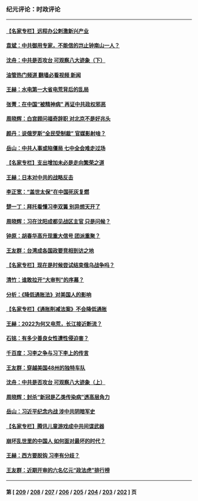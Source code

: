 ### 纪元评论：时政评论
---
#### [【名家专栏】远程办公刺激新兴产业](../../pages/nsc1025/n13809144.md?08250330) 
#### [袁斌：中共御用专家，不能信的岂止钟南山一人？](../../pages/nsc1025/n13808947.md?08250330) 
#### [沈舟：中共是否攻台 可观察八大迹象（下）](../../pages/nsc1025/n13808712.md?08250330) 
#### [油管热门频道 翻墙必看视频 新闻](ok?08250330)
#### [王赫：水电第一大省电荒背后的乱局](../../pages/nsc1025/n13808545.md?08250330) 
#### [张菁：在中国“被精神病” 再证中共政权邪恶](../../pages/nsc1025/n13808632.md?08250330) 
#### [周晓辉：白宫顾问福奇辞职 对北京不是好兆头](../../pages/nsc1025/n13808685.md?08250330) 
#### [颜丹：说俄罗斯“全民受制裁” 官媒影射啥？](../../pages/nsc1025/n13808667.md?08250330) 
#### [岳山：中共人事或陷僵局 七中全会难走过场](../../pages/nsc1025/n13808465.md?08250330) 
#### [【名家专栏】支出增加未必是走向繁荣之道](../../pages/nsc1025/n13808441.md?08250330) 
#### [王赫：日本对中共的战略反击](../../pages/nsc1025/n13808207.md?08250330) 
#### [李正宽：“盖世太保”在中国死灰复燃](../../pages/nsc1025/n13808033.md?08250330) 
#### [楚一丁：拜托看懂习李双簧 别异想天开了](../../pages/nsc1025/n13808170.md?08250330) 
#### [周晓辉：习在沈阳成都见战区主官 只是问候？](../../pages/nsc1025/n13808047.md?08250330) 
#### [钟原：胡春华高升现重大信号 团派重聚？](../../pages/nsc1025/n13807992.md?08250330) 
#### [王友群：台湾成各国政要竞相到访之地](../../pages/nsc1025/n13807989.md?08250330) 
#### [【名家专栏】现在是时候尝试结束俄乌战争吗？](../../pages/nsc1025/n13807723.md?08250330) 
#### [清竹：谁敢拉开“大审判”的序幕？](../../pages/nsc1025/n13807508.md?08250330) 
#### [分析：《降低通胀法》对美国人的影响](../../pages/nsc1025/n13807179.md?08250330) 
#### [【名家专栏】《通胀削减法案》不会降低通胀](../../pages/nsc1025/n13807172.md?08250330) 
#### [王赫：2022为何又电荒，长江接近断流？](../../pages/nsc1025/n13806942.md?08250330) 
#### [石铭：有多少善良女性遭性侵迫害？](../../pages/nsc1025/n13806994.md?08250330) 
#### [千百度：习李之争与习下李上的传言](../../pages/nsc1025/n13806971.md?08250330) 
#### [王友群：穿越美国48州的独特车队](../../pages/nsc1025/n13806826.md?08250330) 
#### [沈舟：中共是否攻台 可观察八大迹象（上）](../../pages/nsc1025/n13806866.md?08250330) 
#### [周晓辉：封杀“新冠是乙类传染病”透高层角力](../../pages/nsc1025/n13806714.md?08250330) 
#### [岳山：习近平纪念内战 涉中共阴暗军史](../../pages/nsc1025/n13806669.md?08250330) 
#### [【名家专栏】腾讯儿童游戏成中共间谍武器](../../pages/nsc1025/n13806034.md?08250330) 
#### [崩坏乱世里的中国人 如何面对最坏的时代？](../../pages/nsc1025/n13806590.md?08250330) 
#### [王赫：西方要脱钩 习李有分歧？](../../pages/nsc1025/n13806338.md?08250330) 
#### [王友群：近期开审的六名亿元“政法虎”排行榜](../../pages/nsc1025/n13806233.md?08250330) 

---
#### 第 [ [209](./209.md?08250330) / [208](./208.md?08250330) / [207](./207.md?08250330) / [206](./206.md?08250330) / [205](./205.md?08250330) / [204](./204.md?08250330) / [203](./203.md?08250330) / [202](./202.md?08250330) ] 页
